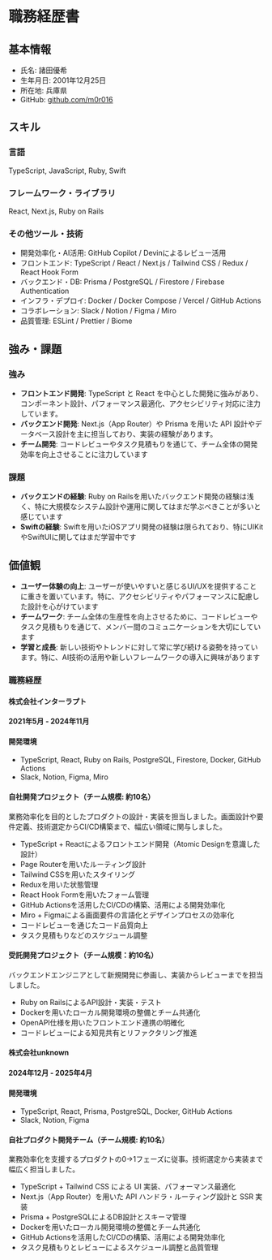 # 職務経歴書

## 基本情報

- 氏名: 諸田優希
- 生年月日: 2001年12月25日
- 所在地: 兵庫県
- GitHub: [github.com/m0r016](https://github.com/m0r016)

## スキル
### 言語
TypeScript, JavaScript, Ruby, Swift
### フレームワーク・ライブラリ
React, Next.js, Ruby on Rails
### その他ツール・技術
- 開発効率化・AI活用: GitHub Copilot / Devinによるレビュー活用
- フロントエンド: TypeScript / React / Next.js / Tailwind CSS / Redux / React Hook Form
- バックエンド・DB: Prisma / PostgreSQL / Firestore / Firebase Authentication
- インフラ・デプロイ: Docker / Docker Compose / Vercel / GitHub Actions
- コラボレーション: Slack / Notion / Figma / Miro
- 品質管理: ESLint / Prettier / Biome

## 強み・課題
### 強み
- **フロントエンド開発**: TypeScript と React を中心とした開発に強みがあり、コンポーネント設計、パフォーマンス最適化、アクセシビリティ対応に注力しています。
- **バックエンド開発**: Next.js（App Router）や Prisma を用いた API 設計やデータベース設計を主に担当しており、実装の経験があります。
- **チーム開発**: コードレビューやタスク見積もりを通じて、チーム全体の開発効率を向上させることに注力しています
### 課題
- **バックエンドの経験**: Ruby on Railsを用いたバックエンド開発の経験は浅く、特に大規模なシステム設計や運用に関してはまだ学ぶべきことが多いと感じています
- **Swiftの経験**: Swiftを用いたiOSアプリ開発の経験は限られており、特にUIKitやSwiftUIに関してはまだ学習中です
## 価値観
- **ユーザー体験の向上**: ユーザーが使いやすいと感じるUI/UXを提供することに重きを置いています。特に、アクセシビリティやパフォーマンスに配慮した設計を心がけています
- **チームワーク**: チーム全体の生産性を向上させるために、コードレビューやタスク見積もりを通じて、メンバー間のコミュニケーションを大切にしています
- **学習と成長**: 新しい技術やトレンドに対して常に学び続ける姿勢を持っています。特に、AI技術の活用や新しいフレームワークの導入に興味があります

### 職務経歴
#### 株式会社インターラプト
#### 2021年5月 - 2024年11月

#### 開発環境
- TypeScript, React, Ruby on Rails, PostgreSQL, Firestore, Docker, GitHub Actions
- Slack, Notion, Figma, Miro
#### 自社開発プロジェクト（チーム規模: 約10名）
業務効率化を目的としたプロダクトの設計・実装を担当しました。画面設計や要件定義、技術選定からCI/CD構築まで、幅広い領域に関与しました。
- TypeScript + Reactによるフロントエンド開発（Atomic Designを意識した設計）
- Page Routerを用いたルーティング設計
- Tailwind CSSを用いたスタイリング
- Reduxを用いた状態管理
- React Hook Formを用いたフォーム管理
- GitHub Actionsを活用したCI/CDの構築、活用による開発効率化
- Miro + Figmaによる画面要件の言語化とデザインプロセスの効率化
- コードレビューを通じたコード品質向上
- タスク見積もりなどのスケジュール調整
#### 受託開発プロジェクト（チーム規模：約10名）
バックエンドエンジニアとして新規開発に参画し、実装からレビューまでを担当しました。
- Ruby on RailsによるAPI設計・実装・テスト
- Dockerを用いたローカル開発環境の整備とチーム共通化
- OpenAPI仕様を用いたフロントエンド連携の明確化
- コードレビューによる知見共有とリファクタリング推進
#### 株式会社unknown
#### 2024年12月 - 2025年4月
#### 開発環境
- TypeScript, React, Prisma, PostgreSQL, Docker, GitHub Actions
- Slack, Notion, Figma
#### 自社プロダクト開発チーム（チーム規模: 約10名）
業務効率化を支援するプロダクトの0→1フェーズに従事。技術選定から実装まで幅広く担当しました。
- TypeScript + Tailwind CSS による UI 実装、パフォーマンス最適化
- Next.js（App Router）を用いた API ハンドラ・ルーティング設計と SSR 実装
- Prisma + PostgreSQLによるDB設計とスキーマ管理
- Dockerを用いたローカル開発環境の整備とチーム共通化
- GitHub Actionsを活用したCI/CDの構築、活用による開発効率化
- タスク見積もりとレビューによるスケジュール調整と品質管理